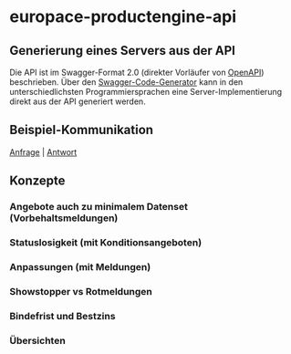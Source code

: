# europace-productengine-api

## Generierung eines Servers aus der API

Die API ist im Swagger-Format 2.0 (direkter Vorläufer von [OpenAPI](https://www.openapis.org/)) beschrieben. Über den [Swagger-Code-Generator](https://github.com/swagger-api/swagger-codegen) kann in den unterschiedlichsten Programmiersprachen eine Server-Implementierung direkt aus der API generiert werden.

## Beispiel-Kommunikation

[Anfrage](beispiele/anfrage.json) | [Antwort](beispiele/antwort.json)


## Konzepte

### Angebote auch zu minimalem Datenset (Vorbehaltsmeldungen)

### Statuslosigkeit (mit Konditionsangeboten)

### Anpassungen (mit Meldungen)

### Showstopper vs Rotmeldungen

### Bindefrist und Bestzins

### Übersichten